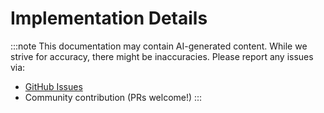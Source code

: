 # Implementation Details

:::note
This documentation may contain AI-generated content. While we strive for accuracy, there might be inaccuracies. Please report any issues via:
- [GitHub Issues](https://github.com/funstory-ai/yadt/issues)
- Community contribution (PRs welcome!)
:::

